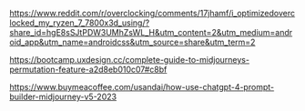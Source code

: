 https://www.reddit.com/r/overclocking/comments/17jhamf/i_optimizedoverclocked_my_ryzen_7_7800x3d_using/?share_id=hgE8sSJtPDW3UMhZsWL_H&utm_content=2&utm_medium=android_app&utm_name=androidcss&utm_source=share&utm_term=2

https://bootcamp.uxdesign.cc/complete-guide-to-midjourneys-permutation-feature-a2d8eb010c07#c8bf

https://www.buymeacoffee.com/usandai/how-use-chatgpt-4-prompt-builder-midjourney-v5-2023